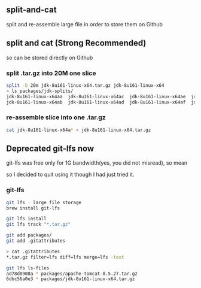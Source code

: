 ## split-and-cat
split and re-assemble large file in order to store them on Github

## split and cat (Strong Recommended)
so can be stored directly on Github

### split .tar.gz into 20M one slice
```bash
split -b 20m jdk-8u161-linux-x64.tar.gz jdk-8u161-linux-x64
> ls packages/jdk-splits/
jdk-8u161-linux-x64aa  jdk-8u161-linux-x64ac  jdk-8u161-linux-x64ae  jdk-8u161-linux-x64ag  jdk-8u161-linux-x64ai
jdk-8u161-linux-x64ab  jdk-8u161-linux-x64ad  jdk-8u161-linux-x64af  jdk-8u161-linux-x64ah  jdk-8u161-linux-x64aj
```
### re-assemble slice into one .tar.gz
```bash
cat jdk-8u161-linux-x64a* > jdk-8u161-linux-x64.tar.gz
```

## Deprecated git-lfs now
git-lfs was free only for 1G bandwidth(yes, you did not misread), so mean

so I decided to quit using it though I had just tried it.

### git-lfs
```bash
git lfs - large file storage
brew install git-lfs
```
```bash
git lfs install
git lfs track "*.tar.gz"

git add packages/
git add .gitattributes

> cat .gitattributes
*.tar.gz filter=lfs diff=lfs merge=lfs -text

git lfs ls-files
ad78d0908a * packages/apache-tomcat-8.5.27.tar.gz
6dbc56a0e3 * packages/jdk-8u161-linux-x64.tar.gz
```
